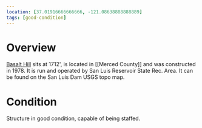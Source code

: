 ```yaml
---
location: [37.01916666666666, -121.08638888888889]
tags: [good-condition]
---
```


# Overview

[Basalt Hill](http://www.peakbagging.com/CALookoutPhotos/BasaltHill.html) sits at 1712', is located in [[Merced County]] and was constructed in 1978. It is run and operated by San Luis Reservoir State Rec. Area. It can be found on the San Luis Dam USGS topo map.

# Condition

Structure in good condition, capable of being staffed.